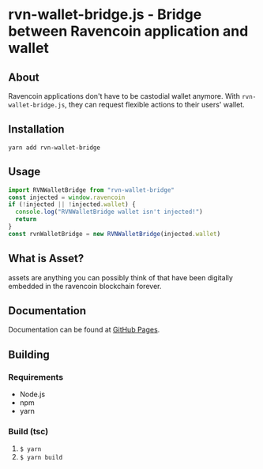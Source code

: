 # rvn-wallet-bridge.js - Bridge between Ravencoin application and wallet

## About
Ravencoin applications don't have to be castodial wallet anymore.
With `rvn-wallet-bridge.js`, they can request flexible actions to their users' wallet.

## Installation
`yarn add rvn-wallet-bridge`

## Usage
```ts
import RVNWalletBridge from "rvn-wallet-bridge"
const injected = window.ravencoin
if (!injected || !injected.wallet) {
  console.log("RVNWalletBridge wallet isn't injected!")
  return
}
const rvnWalletBridge = new RVNWalletBridge(injected.wallet)
```

## What is Asset?
assets are anything you can possibly think of that have been digitally embedded in the ravencoin blockchain forever.

## Documentation

Documentation can be found at [GitHub Pages][docs].

[docs]: https://web3bch.github.io/bch-wallet-bridge.js/

## Building
### Requirements
- Node.js
- npm
- yarn

### Build (tsc)
1. `$ yarn`
2. `$ yarn build`
